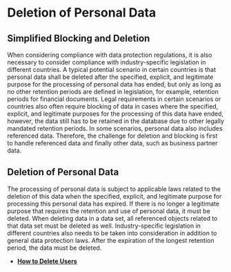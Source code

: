 <!-- loioaeaafcc9fe124c5abf1a7df768b9293c -->

# Deletion of Personal Data



## Simplified Blocking and Deletion

When considering compliance with data protection regulations, it is also necessary to consider compliance with industry-specific legislation in different countries. A typical potential scenario in certain countries is that personal data shall be deleted after the specified, explicit, and legitimate purpose for the processing of personal data has ended, but only as long as no other retention periods are defined in legislation, for example, retention periods for financial documents. Legal requirements in certain scenarios or countries also often require blocking of data in cases where the specified, explicit, and legitimate purposes for the processing of this data have ended, however, the data still has to be retained in the database due to other legally mandated retention periods. In some scenarios, personal data also includes referenced data. Therefore, the challenge for deletion and blocking is first to handle referenced data and finally other data, such as business partner data.



## Deletion of Personal Data

The processing of personal data is subject to applicable laws related to the deletion of this data when the specified, explicit, and legitimate purpose for processing this personal data has expired. If there is no longer a legitimate purpose that requires the retention and use of personal data, it must be deleted. When deleting data in a data set, all referenced objects related to that data set must be deleted as well. Industry-specific legislation in different countries also needs to be taken into consideration in addition to general data protection laws. After the expiration of the longest retention period, the data must be deleted.

-   **[How to Delete Users](how-to-delete-users-a3d5d05.md "")**  



